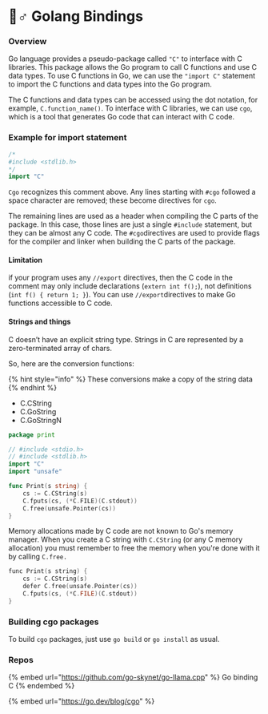 # 🚴♂ Golang Bindings

### Overview

Go language provides a pseudo-package called `"C"` to interface with C libraries. This package allows the Go program to call C functions and use C data types. To use C functions in Go, we can use the `"import C"` statement to import the C functions and data types into the Go program.

The C functions and data types can be accessed using the dot notation, for example, `C.function_name()`. To interface with C libraries, we can use `cgo`, which is a tool that generates Go code that can interact with C code.



### Example for import statement

```go
/*
#include <stdlib.h>
*/
import "C"
```

`Cgo` recognizes this comment above. Any lines starting with `#cgo` followed a space character are removed; these become directives for `cgo`.&#x20;

The remaining lines are used as a header when compiling the C parts of the package. In this case, those lines are just a single `#include` statement, but they can be almost any C code. The `#cgo`directives are used to provide flags for the compiler and linker when building the C parts of the package.

#### Limitation

if your program uses any `//export` directives, then the C code in the comment may only include declarations (`extern int f();`), not definitions (`int f() { return 1; }`). You can use `//export`directives to make Go functions accessible to C code.

#### Strings and things

C doesn’t have an explicit string type. Strings in C are represented by a zero-terminated array of chars.

So, here are the conversion functions:

{% hint style="info" %}
These conversions make a copy of the string data
{% endhint %}

* C.CString
* C.GoString
* C.GoStringN

```go
package print

// #include <stdio.h>
// #include <stdlib.h>
import "C"
import "unsafe"

func Print(s string) {
    cs := C.CString(s)
    C.fputs(cs, (*C.FILE)(C.stdout))
    C.free(unsafe.Pointer(cs))
}
```

Memory allocations made by C code are not known to Go's memory manager. When you create a C string with `C.CString` (or any C memory allocation) you must remember to free the memory when you're done with it by calling `C.free.`

```c
func Print(s string) {
    cs := C.CString(s)
    defer C.free(unsafe.Pointer(cs))
    C.fputs(cs, (*C.FILE)(C.stdout))
}
```

### Building cgo packages

To build `cgo` packages, just use `go build` or `go install` as usual.

###

### Repos

{% embed url="https://github.com/go-skynet/go-llama.cpp" %}
Go binding C
{% endembed %}

{% embed url="https://go.dev/blog/cgo" %}
